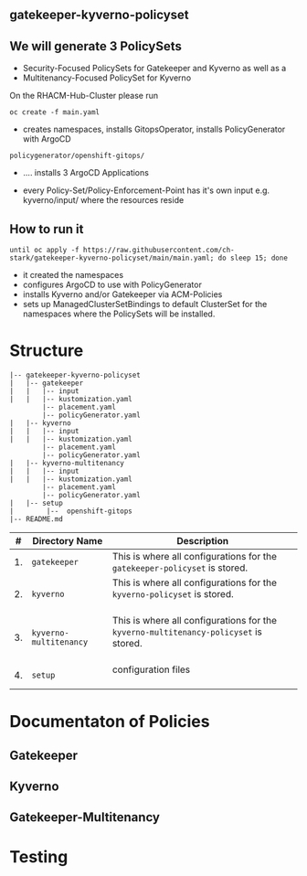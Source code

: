## gatekeeper-kyverno-policyset

## We will generate 3 PolicySets

* Security-Focused PolicySets for Gatekeeper and Kyverno as well as a 
* Multitenancy-Focused PolicySet for Kyverno

On the RHACM-Hub-Cluster please run

```
oc create -f main.yaml
```

* creates namespaces, installs GitopsOperator, installs PolicyGenerator with ArgoCD
```
policygenerator/openshift-gitops/
```

* .... installs 3 ArgoCD Applications


* every Policy-Set/Policy-Enforcement-Point has it's own input e.g. kyverno/input/ where the resources reside


## How to run it
```shell
until oc apply -f https://raw.githubusercontent.com/ch-stark/gatekeeper-kyverno-policyset/main/main.yaml; do sleep 15; done
```

* it created the namespaces
* configures ArgoCD to use with PolicyGenerator
* installs Kyverno and/or Gatekeeper via ACM-Policies 
* sets up ManagedClusterSetBindings to default ClusterSet for the namespaces where the PolicySets will be installed.


# Structure
```shell
|-- gatekeeper-kyverno-policyset
|   |-- gatekeeper
|   |   |-- input
|   |   |-- kustomization.yaml
        |-- placement.yaml
        |-- policyGenerator.yaml
|   |-- kyverno
|   |   |-- input
|   |   |-- kustomization.yaml
        |-- placement.yaml
        |-- policyGenerator.yaml
|   |-- kyverno-multitenancy
|   |   |-- input
|   |   |-- kustomization.yaml
        |-- placement.yaml
        |-- policyGenerator.yaml
|   |-- setup
|        |--  openshift-gitops
|-- README.md
```

|#|Directory Name|Description|
|---|----------------|-----------------|
| 1. | `gatekeeper` | This is where all configurations for the `gatekeeper-policyset` is stored. 
| 2. | `kyverno` | This is where all configurations for the `kyverno-policyset` is stored. <br /><br />|
| 3. | `kyverno-multitenancy` | This is where all configurations for the `kyverno-multitenancy-policyset` is stored.<br /><br />|
| 4. | `setup` | configuration files <br /><br /> 



# Documentaton of Policies 


## Gatekeeper
## Kyverno
## Gatekeeper-Multitenancy



# Testing










